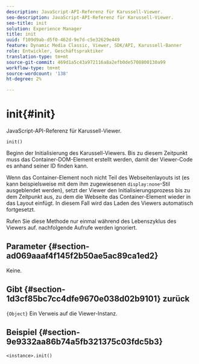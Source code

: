 ```yaml
---
description: JavaScript-API-Referenz für Karussell-Viewer.
seo-description: JavaScript-API-Referenz für Karussell-Viewer.
seo-title: init
solution: Experience Manager
title: init
uuid: f109d9ab-d5f0-462d-9e7d-c5e32629e449
feature: Dynamic Media Classic, Viewer, SDK/API, Karussell-Banner
role: Entwickler, Geschäftspraktiker
translation-type: tm+mt
source-git-commit: 469d1a5c43a972116a8a2efb0de5708800130a99
workflow-type: tm+mt
source-wordcount: '138'
ht-degree: 2%

---
```



# init{#init}

JavaScript-API-Referenz für Karussell-Viewer.

`init()`

Beginn der Initialisierung des Karussell-Viewers. Bis zu diesem Zeitpunkt muss das Container-DOM-Element erstellt werden, damit der Viewer-Code es anhand seiner ID finden kann.

Wenn das Container-Element noch nicht Teil des Webseitenlayouts ist (es kann beispielsweise mit dem ihm zugewiesenen `display:none`-Stil ausgeblendet werden), setzt der Viewer den Initialisierungsprozess bis zu dem Zeitpunkt aus, zu dem die Webseite das Container-Element wieder in das Layout einfügt. In diesem Fall wird das Laden des Viewers automatisch fortgesetzt.

Rufen Sie diese Methode nur einmal während des Lebenszyklus des Viewers auf. nachfolgende Aufrufe werden ignoriert.

## Parameter {#section-ad069aaaf4f145f2b50ae5ac89ca1ed2}

Keine.

## Gibt {#section-1d3cf85bc7cc4dfe9670e038d02b9101} zurück

`{Object}` Ein Verweis auf die Viewer-Instanz.

## Beispiel {#section-9e9332aa86b74a5fb321375c03fdc5b3}

```
<instance>.init()
```

